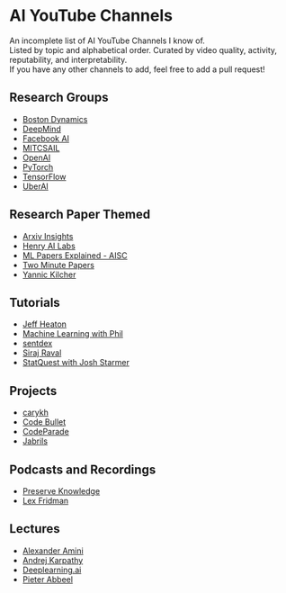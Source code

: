 # AI YouTube Channels
An incomplete list of AI YouTube Channels I know of.  
Listed by topic and alphabetical order. Curated by video quality, activity, reputability, and interpretability.   
If you have any other channels to add, feel free to add a pull request!

## Research Groups

- [Boston Dynamics](https://www.youtube.com/channel/UC7vVhkEfw4nOGp8TyDk7RcQ)
- [DeepMind](https://www.youtube.com/channel/UCP7jMXSY2xbc3KCAE0MHQ-A)
- [Facebook AI](https://www.youtube.com/channel/UC5qxlwEKM7-5YZudb24l0bg)
- [MITCSAIL](https://www.youtube.com/user/MITCSAIL/)
- [OpenAI](https://www.youtube.com/channel/UCXZCJLdBC09xxGZ6gcdrc6A)
- [PyTorch](https://www.youtube.com/channel/UCWXI5YeOsh03QvJ59PMaXFw)
- [TensorFlow](https://www.youtube.com/channel/UC0rqucBdTuFTjJiefW5t-IQ)
- [UberAI](https://www.youtube.com/channel/UCOb_oiEfSedawuvRA0oaVoQ)

## Research Paper Themed

- [Arxiv Insights](https://www.youtube.com/channel/UCNIkB2IeJ-6AmZv7bQ1oBYg)
- [Henry AI Labs](https://www.youtube.com/channel/UCHB9VepY6kYvZjj0Bgxnpbw)
- [ML Papers Explained - AISC](https://www.youtube.com/channel/UCfk3pS8cCPxOgoleriIufyg)
- [Two Minute Papers](https://www.youtube.com/channel/UCbfYPyITQ-7l4upoX8nvctg)
- [Yannic Kilcher](https://www.youtube.com/channel/UCZHmQk67mSJgfCCTn7xBfew)

## Tutorials

- [Jeff Heaton](https://www.youtube.com/user/HeatonResearch)
- [Machine Learning with Phil](https://www.youtube.com/channel/UC58v9cLitc8VaCjrcKyAbrw)
- [sentdex](https://www.youtube.com/channel/UCfzlCWGWYyIQ0aLC5w48gBQ)
- [Siraj Raval](https://www.youtube.com/channel/UCWN3xxRkmTPmbKwht9FuE5A)
- [StatQuest with Josh Starmer](https://www.youtube.com/user/joshstarmer)

## Projects

- [carykh](https://www.youtube.com/channel/UC9z7EZAbkphEMg0SP7rw44A)
- [Code Bullet](https://www.youtube.com/channel/UC0e3QhIYukixgh5VVpKHH9Q)
- [CodeParade](https://www.youtube.com/channel/UCrv269YwJzuZL3dH5PCgxUw/videos)
- [Jabrils](https://www.youtube.com/channel/UCQALLeQPoZdZC4JNUboVEUg)

## Podcasts and Recordings

- [Preserve Knowledge](https://www.youtube.com/user/Charleshche/)
- [Lex Fridman](https://www.youtube.com/channel/UCSHZKyawb77ixDdsGog4iWA)

## Lectures

- [Alexander Amini](https://www.youtube.com/user/Zan560)
- [Andrej Karpathy](https://www.youtube.com/channel/UCPk8m_r6fkUSYmvgCBwq-sw)
- [Deeplearning.ai](https://www.youtube.com/channel/UCcIXc5mJsHVYTZR1maL5l9w)
- [Pieter Abbeel](https://www.youtube.com/channel/UC88M-XNc4BlzJVJvOyiHZDQ)
